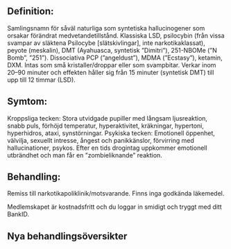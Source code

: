 ## Definition:

Samlingsnamn för såväl naturliga som syntetiska hallucinogener som orsakar förändrat medvetandetillstånd. Klassiska LSD, psilocybin (från vissa svampar av släktena Psilocybe [slätskivlingar], inte narkotikaklassat), peyote (meskalin), DMT (Ayahuasca, syntetisk ”Dimitri”), 251-NBOMe (”N Bomb”, ”251”). Dissociativa PCP (”angeldust”), MDMA (”Ecstasy”), ketamin, DXM. Intas som små kristaller/droppar eller som svampbitar. Verkar inom 20–90 minuter och effekten håller sig från 15 minuter (syntetisk DMT) till upp till 12 timmar (LSD).

## Symtom:

Kroppsliga tecken: Stora utvidgade pupiller med långsam ljusreaktion, snabb puls, förhöjd temperatur, hyperaktivitet, kräkningar, hypertoni, hyperhidros, ataxi, synstörningar.
Psykiska tecken: Emotionell öppenhet, välvilja, sexuellt intresse, ångest och panikkänslor, förvirring med hallucinationer, psykos. Efter en tids drogintag uppkommer emotionell utbrändhet och man får en ”zombieliknande” reaktion.

## Behandling:

Remiss till narkotikapoliklinik/motsvarande.
Finns inga godkända läkemedel.


Medlemskapet är kostnadsfritt och du loggar in smidigt och tryggt med ditt BankID.

## Nya behandlingsöversikter

